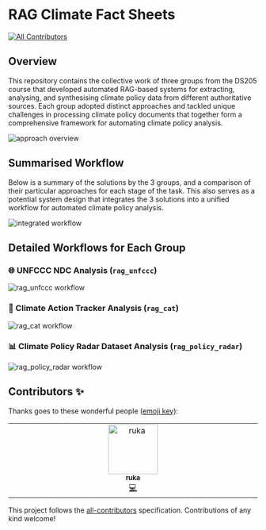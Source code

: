 # RAG Climate Fact Sheets 
<!-- ALL-CONTRIBUTORS-BADGE:START - Do not remove or modify this section -->
[![All Contributors](https://img.shields.io/badge/all_contributors-1-orange.svg?style=flat-square)](#contributors-)
<!-- ALL-CONTRIBUTORS-BADGE:END -->

## Overview 

This repository contains the collective work of three groups from the DS205 course that developed automated RAG-based systems for extracting, analysing, and synthesising climate policy data from different authoritative sources. Each group adopted distinct approaches and tackled unique challenges in processing climate policy documents that together form a comprehensive framework for automating climate policy analysis.

![approach overview](imgs/overview.png)

## Summarised Workflow

Below is a summary of the solutions by the 3 groups, and a comparison of their particular approaches for each stage of the task. This also serves as a potential system design that integrates the 3 solutions into a unified workflow for automated climate policy analysis.  

![integrated workflow](imgs/integrated_workflow.png)

## Detailed Workflows for Each Group 

### 🌐 UNFCCC NDC Analysis (`rag_unfccc`)

![`rag_unfccc` workflow](imgs/unfccc_workflow.png)

### 🎯 Climate Action Tracker Analysis (`rag_cat`)

![`rag_cat workflow`](imgs/cat_workflow.png)

### 📊 Climate Policy Radar Dataset Analysis (`rag_policy_radar`)

![`rag_policy_radar` workflow](imgs/policy_radar_workflow.png)

## Contributors ✨

Thanks goes to these wonderful people ([emoji key](https://allcontributors.org/docs/en/emoji-key)):

<!-- ALL-CONTRIBUTORS-LIST:START - Do not remove or modify this section -->
<!-- prettier-ignore-start -->
<!-- markdownlint-disable -->
<table>
  <tbody>
    <tr>
      <td align="center" valign="top" width="14.28%"><a href="https://github.com/ruikai30"><img src="https://avatars.githubusercontent.com/u/147737135?v=4?s=100" width="100px;" alt="ruka"/><br /><sub><b>ruka</b></sub></a><br /><a href="https://github.com/LSE DS205/rag-fact-sheets/commits?author=ruikai30" title="Code">💻</a></td>
    </tr>
  </tbody>
</table>

<!-- markdownlint-restore -->
<!-- prettier-ignore-end -->

<!-- ALL-CONTRIBUTORS-LIST:END -->

This project follows the [all-contributors](https://github.com/all-contributors/all-contributors) specification. Contributions of any kind welcome!